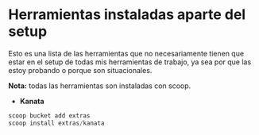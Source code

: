 # Herramientas instaladas aparte del setup

Esto es una lista de las herramientas que no necesariamente tienen que estar en el setup de todas mis herramientas de trabajo, ya sea por que las estoy probando o porque son situacionales.

**Nota:** todas las herramientas son instaladas con scoop.

- **Kanata**

```powershell
scoop bucket add extras
scoop install extras/kanata
```
